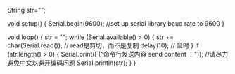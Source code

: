 String str="";

void setup() {
  Serial.begin(9600); //set up serial library baud rate to 9600
}

void loop() {
  str = "";
  while (Serial.available() > 0)
  {
    str += char(Serial.read());   // read是剪切，而不是复制
    delay(10);  // 延时
  }
  if (str.length() > 0)
  {
    Serial.print(F("命令行发送内容 send content ："));    //请尽力避免中文以避开编码问题
    Serial.println(str);
  }
}

